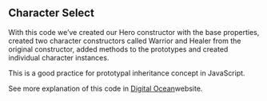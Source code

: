 ## Character Select

With this code we’ve created our Hero constructor with the base properties, created two character constructors called Warrior and Healer from the original constructor, added methods to the prototypes and created individual character instances.

This is a good practice for prototypal inheritance concept in JavaScript.

See more explanation of this code in [Digital Ocean](https://www.digitalocean.com/community/tutorials/understanding-prototypes-and-inheritance-in-javascript)website.